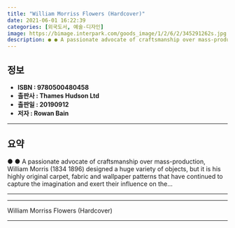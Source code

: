 ```yaml
---
title: "William Morriss Flowers (Hardcover)"
date: 2021-06-01 16:22:39
categories: [외국도서, 예술-디자인]
image: https://bimage.interpark.com/goods_image/1/2/6/2/345291262s.jpg
description: ● ● A passionate advocate of craftsmanship over mass-production, William Morris (1834 1896) designed a huge variety of objects, but it is his highly original
---
```


## **정보**

- **ISBN : 9780500480458**
- **출판사 : Thames   Hudson Ltd**
- **출판일 : 20190912**
- **저자 : Rowan Bain**

------



## **요약**

●  ●  A passionate advocate of craftsmanship over mass-production, William Morris (1834 1896) designed a huge variety of objects, but it is his highly original carpet, fabric and wallpaper patterns that have continued to capture the imagination and exert their influence on the... 

------



------


William Morriss Flowers (Hardcover) 

------


